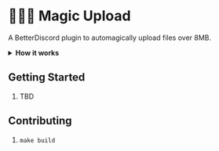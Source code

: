 # 🧙‍♀️✨ Magic Upload
A BetterDiscord plugin to automagically upload files over 8MB.
<details>
<summary style="cursor: pointer;"><b>How it works</b></summary>
This plugin uses Google Drive in the background. Users must connect their Google account through OAuth 2.0. The plugin is then able to upload files, that exceed the discord limit, to Google Drive and share a download link in a message.
</details>

## Getting Started
1) TBD

## Contributing
1) `make build` 